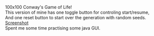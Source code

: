 100x100 Conway's Game of Life! <br/>
This version of mine has one toggle button for controling start/resume, <br/>
And one reset button to start over the generation with random seeds.<br>
[Screenshot](Screenshot "GAME OF LIFE")<br>
Spent me some time practising some java GUI.
